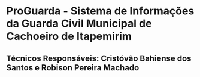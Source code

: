 # ProGuarda - Sistema de Informações da Guarda Civil Municipal de Cachoeiro de Itapemirim
## Técnicos Responsáveis: Cristóvão Bahiense dos Santos e Robison Pereira Machado
